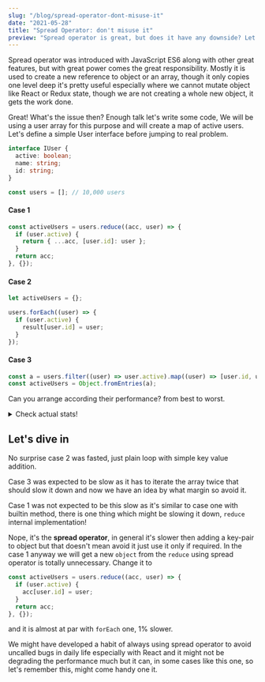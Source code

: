 ```yaml
---
slug: "/blog/spread-operator-dont-misuse-it"
date: "2021-05-28"
title: "Spread Operator: don't misuse it"
preview: "Spread operator is great, but does it have any downside? Let's check it out with different looping methods."
---
```


Spread operator was introduced with JavaScript ES6 along with other great features, but with great power comes the great responsibility. Mostly it is used to create a new reference to object or an array, though it only copies one level deep it's pretty useful especially where we cannot mutate object like React or Redux state, though we are not creating a whole new object, it gets the work done.

Great! What's the issue then? Enough talk let's write some code, We will be using a user array for this purpose and will create a map of active users. Let's define a simple User interface before jumping to real problem.

```ts
interface IUser {
  active: boolean;
  name: string;
  id: string;
}

const users = []; // 10,000 users
```

#### Case 1

```ts
const activeUsers = users.reduce((acc, user) => {
  if (user.active) {
    return { ...acc, [user.id]: user };
  }
  return acc;
}, {});
```

#### Case 2

```ts
let activeUsers = {};

users.forEach((user) => {
  if (user.active) {
    result[user.id] = user;
  }
});
```

#### Case 3

```ts
const a = users.filter((user) => user.active).map((user) => [user.id, user]);
const activeUsers = Object.fromEntries(a);
```

Can you arrange according their performance? from best to worst.

<details>
<summary>Check actual stats!</summary>
  
### Result
1. Case 2 
2. Case 3 (~63% slow)
3. Case 1 (~86% slow)
Checkout all test cases here: [JS Bench](https://jsbench.me/9zkp8n3nkd/1)

</details>

## Let's dive in

No surprise case 2 was fasted, just plain loop with simple key value addition.

Case 3 was expected to be slow as it has to iterate the array twice that should slow it down and now we have an idea by what margin so avoid it.

Case 1 was not expected to be this slow as it's similar to case one with builtin method, there is one thing which might be slowing it down, `reduce` internal implementation!

Nope, it's the **spread operator**, in general it's slower then adding a key-pair to object but that doesn't mean avoid it just use it only if required. In the case 1 anyway we will get a new `object` from the `reduce` using spread operator is totally unnecessary. Change it to

```ts
const activeUsers = users.reduce((acc, user) => {
  if (user.active) {
    acc[user.id] = user;
  }
  return acc;
}, {});
```

and it is almost at par with `forEach` one, 1% slower.

We might have developed a habit of always using spread operator to avoid uncalled bugs in daily life especially with React and it might not be degrading the performance much but it can, in some cases like this one, so let's remember this, might come handy one it.
